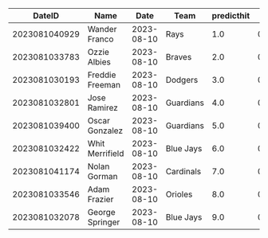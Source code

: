 DateID         |  Name             |  Date        |  Team       |  predicthit  |  predicthitproba     |  hitbool  |  Last7DaysAVG  |  Last15DaysAVG  |  Last30DaysAVG
---------------|-------------------|--------------|-------------|--------------|----------------------|-----------|----------------|-----------------|---------------
2023081040929  |  Wander Franco    |  2023-08-10  |  Rays       |  1.0         |  0.6170360323777485  |  False    |  0.5           |  0.383          |  0.276
2023081033783  |  Ozzie Albies     |  2023-08-10  |  Braves     |  2.0         |  0.6148874753056315  |  False    |  0.345         |  0.328          |  0.269
2023081030193  |  Freddie Freeman  |  2023-08-10  |  Dodgers    |  3.0         |  0.6084457367480078  |  False    |  0.433         |  0.463          |  0.433
2023081032801  |  Jose Ramirez     |  2023-08-10  |  Guardians  |  4.0         |  0.605551516648186   |  False    |  0.2           |  0.26           |  0.268
2023081039400  |  Oscar Gonzalez   |  2023-08-10  |  Guardians  |  5.0         |  0.6036241799082124  |  False    |  0.227         |  0.286          |  0.286
2023081032422  |  Whit Merrifield  |  2023-08-10  |  Blue Jays  |  6.0         |  0.6031506793583449  |  False    |  0.308         |  0.298          |  0.333
2023081041174  |  Nolan Gorman     |  2023-08-10  |  Cardinals  |  7.0         |  0.6031423720842295  |  False    |  0.318         |  0.289          |  0.306
2023081033546  |  Adam Frazier     |  2023-08-10  |  Orioles    |  8.0         |  0.6019701737027334  |  False    |  0.375         |  0.273          |  0.304
2023081032078  |  George Springer  |  2023-08-10  |  Blue Jays  |  9.0         |  0.600784897803737   |  False    |  0.444         |  0.255          |  0.223

